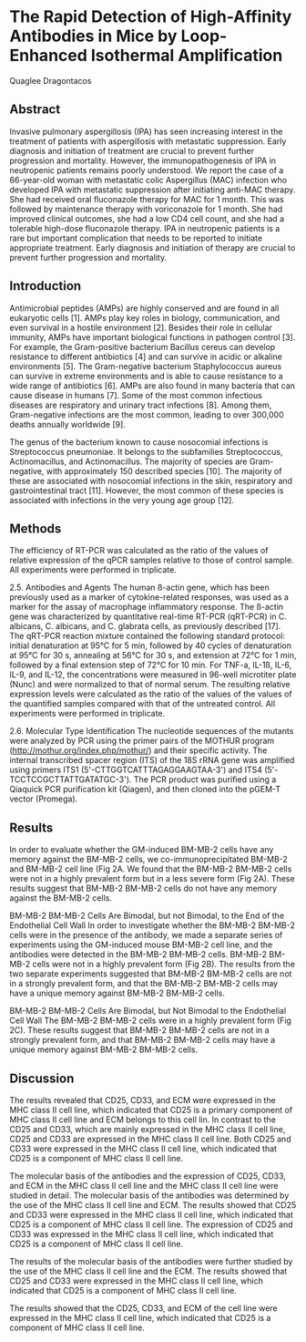 # The Rapid Detection of High-Affinity Antibodies in Mice by Loop-Enhanced Isothermal Amplification
Quaglee Dragontacos


## Abstract
Invasive pulmonary aspergillosis (IPA) has seen increasing interest in the treatment of patients with aspergillosis with metastatic suppression. Early diagnosis and initiation of treatment are crucial to prevent further progression and mortality. However, the immunopathogenesis of IPA in neutropenic patients remains poorly understood. We report the case of a 66-year-old woman with metastatic colic Aspergillus (MAC) infection who developed IPA with metastatic suppression after initiating anti-MAC therapy. She had received oral fluconazole therapy for MAC for 1 month. This was followed by maintenance therapy with voriconazole for 1 month. She had improved clinical outcomes, she had a low CD4 cell count, and she had a tolerable high-dose fluconazole therapy. IPA in neutropenic patients is a rare but important complication that needs to be reported to initiate appropriate treatment. Early diagnosis and initiation of therapy are crucial to prevent further progression and mortality.


## Introduction
Antimicrobial peptides (AMPs) are highly conserved and are found in all eukaryotic cells [1]. AMPs play key roles in biology, communication, and even survival in a hostile environment [2]. Besides their role in cellular immunity, AMPs have important biological functions in pathogen control [3]. For example, the Gram-positive bacterium Bacillus cereus can develop resistance to different antibiotics [4] and can survive in acidic or alkaline environments [5]. The Gram-negative bacterium Staphylococcus aureus can survive in extreme environments and is able to cause resistance to a wide range of antibiotics [6]. AMPs are also found in many bacteria that can cause disease in humans [7]. Some of the most common infectious diseases are respiratory and urinary tract infections [8]. Among them, Gram-negative infections are the most common, leading to over 300,000 deaths annually worldwide [9].

The genus of the bacterium known to cause nosocomial infections is Streptococcus pneumoniae. It belongs to the subfamilies Streptococcus, Actinomacillus, and Actinomacillus. The majority of species are Gram-negative, with approximately 150 described species [10]. The majority of these are associated with nosocomial infections in the skin, respiratory and gastrointestinal tract [11]. However, the most common of these species is associated with infections in the very young age group [12].


## Methods
The efficiency of RT-PCR was calculated as the ratio of the values of relative expression of the qPCR samples relative to those of control sample. All experiments were performed in triplicate.

2.5. Antibodies and Agents
The human ß-actin gene, which has been previously used as a marker of cytokine-related responses, was used as a marker for the assay of macrophage inflammatory response. The ß-actin gene was characterized by quantitative real-time RT-PCR (qRT-PCR) in C. albicans, C. albicans, and C. glabrata cells, as previously described [17]. The qRT-PCR reaction mixture contained the following standard protocol: initial denaturation at 95°C for 5 min, followed by 40 cycles of denaturation at 95°C for 30 s, annealing at 56°C for 30 s, and extension at 72°C for 1 min, followed by a final extension step of 72°C for 10 min. For TNF-a, IL-1ß, IL-6, IL-9, and IL-12, the concentrations were measured in 96-well microtiter plate (Nunc) and were normalized to that of normal serum. The resulting relative expression levels were calculated as the ratio of the values of the values of the quantified samples compared with that of the untreated control. All experiments were performed in triplicate.

2.6. Molecular Type Identification
The nucleotide sequences of the mutants were analyzed by PCR using the primer pairs of the MOTHUR program (http://mothur.org/index.php/mothur/) and their specific activity. The internal transcribed spacer region (ITS) of the 18S rRNA gene was amplified using primers ITS1 (5'-CTTGGTCATTTAGAGGAAGTAA-3') and ITS4 (5'-TCCTCCGCTTATTGATATGC-3'). The PCR product was purified using a Qiaquick PCR purification kit (Qiagen), and then cloned into the pGEM-T vector (Promega).


## Results
In order to evaluate whether the GM-induced BM-MB-2 cells have any memory against the BM-MB-2 cells, we co-immunoprecipitated BM-MB-2 and BM-MB-2 cell line (Fig 2A. We found that the BM-MB-2 BM-MB-2 cells were not in a highly prevalent form but in a less severe form (Fig 2A). These results suggest that BM-MB-2 BM-MB-2 cells do not have any memory against the BM-MB-2 cells.

BM-MB-2 BM-MB-2 Cells Are Bimodal, but not Bimodal, to the End of the Endothelial Cell Wall
In order to investigate whether the BM-MB-2 BM-MB-2 cells were in the presence of the antibody, we made a separate series of experiments using the GM-induced mouse BM-MB-2 cell line, and the antibodies were detected in the BM-MB-2 BM-MB-2 cells. BM-MB-2 BM-MB-2 cells were not in a highly prevalent form (Fig 2B). The results from the two separate experiments suggested that BM-MB-2 BM-MB-2 cells are not in a strongly prevalent form, and that the BM-MB-2 BM-MB-2 cells may have a unique memory against BM-MB-2 BM-MB-2 cells.

BM-MB-2 BM-MB-2 Cells Are Bimodal, but Not Bimodal to the Endothelial Cell Wall
The BM-MB-2 BM-MB-2 cells were in a highly prevalent form (Fig 2C). These results suggest that BM-MB-2 BM-MB-2 cells are not in a strongly prevalent form, and that BM-MB-2 BM-MB-2 cells may have a unique memory against BM-MB-2 BM-MB-2 cells.


## Discussion

The results revealed that CD25, CD33, and ECM were expressed in the MHC class II cell line, which indicated that CD25 is a primary component of MHC class II cell line and ECM belongs to this cell lin. In contrast to the CD25 and CD33, which are mainly expressed in the MHC class II cell line, CD25 and CD33 are expressed in the MHC class II cell line. Both CD25 and CD33 were expressed in the MHC class II cell line, which indicated that CD25 is a component of MHC class II cell line.

The molecular basis of the antibodies and the expression of CD25, CD33, and ECM in the MHC class II cell line and the MHC class II cell line were studied in detail. The molecular basis of the antibodies was determined by the use of the MHC class II cell line and ECM. The results showed that CD25 and CD33 were expressed in the MHC class II cell line, which indicated that CD25 is a component of MHC class II cell line. The expression of CD25 and CD33 was expressed in the MHC class II cell line, which indicated that CD25 is a component of MHC class II cell line.

The results of the molecular basis of the antibodies were further studied by the use of the MHC class II cell line and the ECM. The results showed that CD25 and CD33 were expressed in the MHC class II cell line, which indicated that CD25 is a component of MHC class II cell line.

The results showed that the CD25, CD33, and ECM of the cell line were expressed in the MHC class II cell line, which indicated that CD25 is a component of MHC class II cell line.
